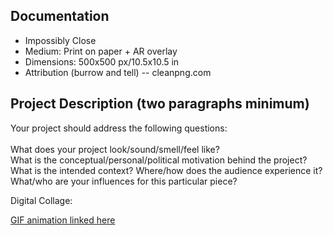 ## Documentation

* Impossibly Close  
* Medium: Print on paper + AR overlay
* Dimensions: 500x500 px/10.5x10.5 in
* Attribution (burrow and tell) -- cleanpng.com 

## Project Description (two paragraphs minimum)
Your project should address the following questions:
<br><br>
What does your project look/sound/smell/feel like? <br>
What is the conceptual/personal/political motivation behind the project?<br>
What is the intended context? Where/how does the audience experience it?<br>
What/who are your influences for this particular piece?

Digital Collage: 
<blockquote class="imgur-embed-pub" lang="en" data-id="T52F5fD"><a href="//imgur.com/T52F5fD"></a></blockquote><script async src="//s.imgur.com/min/embed.js" charset="utf-8"></script>

[GIF animation linked here](https://media.giphy.com/media/PnCvcGv67E2QKYOQUb/giphy.gif)
